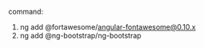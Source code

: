  
 command: 
 1. ng add @fortawesome/angular-fontawesome@0.10.x
 2. ng add @ng-bootstrap/ng-bootstrap
